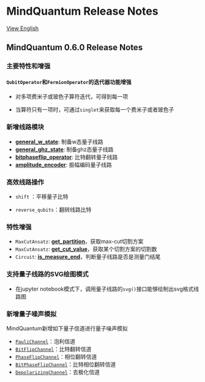 # MindQuantum Release Notes

[View English](./RELEASE.md)

## MindQuantum 0.6.0 Release Notes

### 主要特性和增强

#### `QubitOperator`和`FermionOperator`的迭代器功能增强

- 对多项费米子或玻色子算符迭代，可得到每一项

- 当算符只有一项时，可通过`singlet`来获取每一个费米子或者玻色子

### 新增线路模块

- [**general_w_state**](https://mindspore.cn/mindquantum/docs/zh-CN/r0.6/mindquantum.algorithm.library.html#mindquantumalgorithmlibrarygeneral-w-state): 制备w态量子线路
- [**general_ghz_state**](https://mindspore.cn/mindquantum/docs/zh-CN/r0.6/mindquantum.algorithm.library.html#mindquantumalgorithmlibrarygeneral-ghz-state): 制备ghz态量子线路
- [**bitphaseflip_operator**](https://mindspore.cn/mindquantum/docs/zh-CN/r0.6/mindquantum.algorithm.library.html#mindquantumalgorithmlibrarybitphaseflip-operator): 比特翻转量子线路
- [**amplitude_encoder**](https://mindspore.cn/mindquantum/docs/zh-CN/r0.6/mindquantum.algorithm.library.html#mindquantumalgorithmlibraryamplitude-encoder): 振幅编码量子线路

### 高效线路操作

- `shift` ：平移量子比特

- `reverse_qubits`：翻转线路比特

### 特性增强

- `MaxCutAnsatz`: [**get_partition**](https://mindspore.cn/mindquantum/docs/zh-CN/r0.6/mindquantum.algorithm.nisq.html#mindquantumalgorithmnisqmaxcutansatzget-partition)，获取max-cut切割方案
- `MaxCutAnsatz`: [**get_cut_value**](https://mindspore.cn/mindquantum/docs/zh-CN/r0.6/mindquantum.algorithm.nisq.html#mindquantumalgorithmnisqmaxcutansatzget-cut-value)，获取某个切割方案的切割数
- `Circuit`: [**is_measure_end**](https://mindspore.cn/mindquantum/docs/zh-CN/r0.6/mindquantum.core.circuit.html#mindquantumcorecircuitcircuitis-measure-end)，判断量子线路是否是测量门结尾

### 支持量子线路的SVG绘图模式

- 在jupyter notebook模式下，调用量子线路的`svg()`接口能够绘制出svg格式线路图

### 新增量子噪声模拟

MindQuantum新增如下量子信道进行量子噪声模拟

- [`PauliChannel`](https://mindspore.cn/mindquantum/docs/zh-CN/r0.6/mindquantum.core.gates.html#mindquantumcoregatespaulichannel)：泡利信道
- [`BitFlipChannel`](https://mindspore.cn/mindquantum/docs/zh-CN/r0.6/mindquantum.core.gates.html#mindquantumcoregatesbitflipchannel)：比特翻转信道
- [`PhaseFlipChannel`](https://mindspore.cn/mindquantum/docs/zh-CN/r0.6/mindquantum.core.gates.html#mindquantumcoregatesphaseflipchannel)：相位翻转信道
- [`BitPhaseFlipChannel`](https://mindspore.cn/mindquantum/docs/zh-CN/r0.6/mindquantum.core.gates.html#mindquantumcoregatesbitphaseflipchannel)：比特相位翻转信道
- [`DepolarizingChannel`](https://mindspore.cn/mindquantum/docs/zh-CN/r0.6/mindquantum.core.gates.html#mindquantumcoregatesdepolarizingchannel)：去极化信道